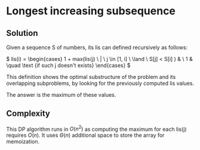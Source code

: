 # Longest increasing subsequence

## Solution

Given a sequence S of numbers, its lis can defined recursively as follows:

$
lis(i) =
  \begin{cases}
    1 + max(lis(j) \ | \ j \in [1, i] \ \land \ S[j] < S[i] )   & \\
    1       & \quad \text {if such j doesn't exists}
  \end{cases}
$

This definition shows the optimal substructure of the problem and its overlapping subproblems, by looking for the previously computed lis values.

The answer is the maximum of these values.

## Complexity

This DP algorithm runs in $O(n^2)$ as computing the maximum for each lis(j) requires $O(n)$. It uses $\Theta(n)$ additional space to store the array for memoization.
